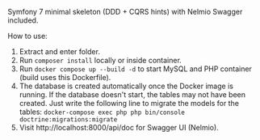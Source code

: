 Symfony 7 minimal skeleton (DDD + CQRS hints) with Nelmio Swagger included.

How to use:
1. Extract and enter folder.
2. Run `composer install` locally or inside container.
3. Run `docker compose up --build -d` to start MySQL and PHP container (build uses this Dockerfile).
4. The database is created automatically once the Docker image is running. If the database doesn't start, the tables may not have been created. Just write the following line to migrate the models for the tables: `docker-compose exec php php bin/console doctrine:migrations:migrate`
5. Visit http://localhost:8000/api/doc for Swagger UI (Nelmio).

